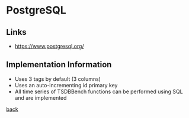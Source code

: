 # PostgreSQL

## Links

* https://www.postgresql.org/

## Implementation Information

* Uses 3 tags by default (3 columns)
* Uses an auto-incrementing id primary key
* All time series of TSDBBench functions can be performed using SQL and are implemented

[back](../)
